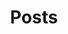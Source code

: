 ---
title: "Posts"
description: "You should blog even you have no readers"
featured_image: '/images/articles_bg.png'
menu:
  main:
    weight: 2
    params:
      icon: posts
---